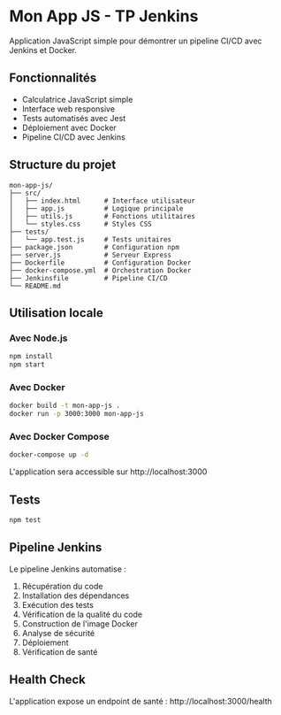 # Mon App JS - TP Jenkins

Application JavaScript simple pour démontrer un pipeline CI/CD avec Jenkins et Docker.

## Fonctionnalités

- Calculatrice JavaScript simple
- Interface web responsive
- Tests automatisés avec Jest
- Déploiement avec Docker
- Pipeline CI/CD avec Jenkins

## Structure du projet

```
mon-app-js/
├── src/
│   ├── index.html      # Interface utilisateur
│   ├── app.js          # Logique principale
│   ├── utils.js        # Fonctions utilitaires
│   └── styles.css      # Styles CSS
├── tests/
│   └── app.test.js     # Tests unitaires
├── package.json        # Configuration npm
├── server.js           # Serveur Express
├── Dockerfile          # Configuration Docker
├── docker-compose.yml  # Orchestration Docker
├── Jenkinsfile         # Pipeline CI/CD
└── README.md
```

## Utilisation locale

### Avec Node.js
```bash
npm install
npm start
```

### Avec Docker
```bash
docker build -t mon-app-js .
docker run -p 3000:3000 mon-app-js
```

### Avec Docker Compose
```bash
docker-compose up -d
```

L'application sera accessible sur http://localhost:3000

## Tests

```bash
npm test
```

## Pipeline Jenkins

Le pipeline Jenkins automatise :
1. Récupération du code
2. Installation des dépendances
3. Exécution des tests
4. Vérification de la qualité du code
5. Construction de l'image Docker
6. Analyse de sécurité
7. Déploiement
8. Vérification de santé

## Health Check

L'application expose un endpoint de santé : http://localhost:3000/health
